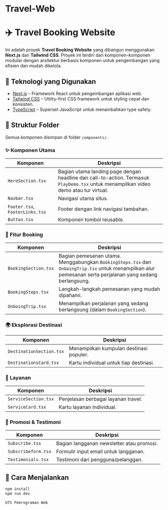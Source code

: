 # Travel-Web
# ✈️ Travel Booking Website

Ini adalah proyek **Travel Booking Website** yang dibangun menggunakan **Next.js** dan **Tailwind CSS**. Proyek ini terdiri dari komponen-komponen modular dengan arsitektur berbasis komponen untuk pengembangan yang efisien dan mudah dikelola.

## 🔧 Teknologi yang Digunakan

- [Next.js](https://nextjs.org/) – Framework React untuk pengembangan aplikasi web.
- [Tailwind CSS](https://tailwindcss.com/) – Utility-first CSS framework untuk styling cepat dan konsisten.
- [TypeScript](https://www.typescriptlang.org/) – Superset JavaScript untuk menambahkan type safety.

## 📁 Struktur Folder

Semua komponen disimpan di folder `components/`.

### ✨ Komponen Utama

| Komponen | Deskripsi |
|----------|-----------|
| `HeroSection.tsx` | Bagian utama landing page dengan headline dan call-to-action. Termasuk `PlayDemo.tsx` untuk menampilkan video demo atau tur virtual. |
| `Navbar.tsx` | Navigasi utama situs. |
| `Footer.tsx`, `FooterLinks.tsx` | Footer dengan link navigasi tambahan. |
| `Button.tsx` | Komponen tombol reusable. |

### 🧭 Fitur Booking

| Komponen | Deskripsi |
|----------|-----------|
| `BookingSection.tsx` | Bagian pemesanan utama. Menggabungkan `BookingSteps.tsx` dan `OnGoingTrip.tsx` untuk menampilkan alur pemesanan serta perjalanan yang sedang berlangsung. |
| `BookingSteps.tsx` | Langkah-langkah pemesanan yang mudah dipahami. |
| `OnGoingTrip.tsx` | Menampilkan perjalanan yang sedang berlangsung (dalam `BookingSection`). |

### 🌍 Eksplorasi Destinasi

| Komponen | Deskripsi |
|----------|-----------|
| `DestinationSection.tsx` | Menampilkan kumpulan destinasi populer. |
| `DestinationsCard.tsx` | Kartu individual untuk tiap destinasi. |

### 🧳 Layanan

| Komponen | Deskripsi |
|----------|-----------|
| `ServiceSection.tsx` | Penjelasan berbagai layanan travel. |
| `ServiceCard.tsx` | Kartu layanan individual. |

### 📢 Promosi & Testimoni

| Komponen | Deskripsi |
|----------|-----------|
| `Subscribe.tsx` | Bagian langganan newsletter atau promosi. |
| `Subscribeform.tsx` | Formulir input email untuk langganan. |
| `Testimonials.tsx` | Testimoni dari pengguna/pelanggan. |

## 🚀 Cara Menjalankan

```bash
npm install
npm run dev

UTS Pemrograman Web
